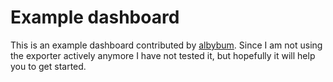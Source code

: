 # Example dashboard
This is an example dashboard contributed by [albybum](https://github.com/albybum). Since I am not using the exporter actively anymore I have not tested it, but hopefully it will help you to get started.
